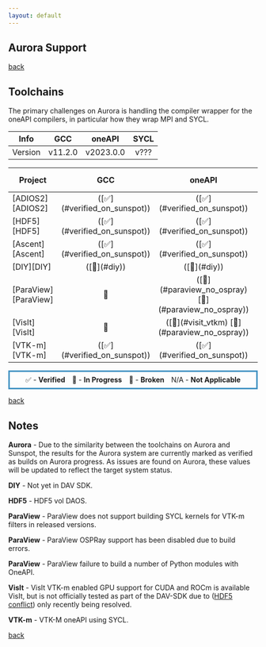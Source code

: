 ```yaml
---
layout: default
---
```


## Aurora Support

[back](./)

## Toolchains

The primary challenges on Aurora is handling the compiler wrapper
for the oneAPI compilers, in particular how they wrap MPI and SYCL.

<table class="toolchain_table">
  <thead>
    <tr>
      <th>Info</th>
      <th style="text-align: center">GCC</th>
      <th style="text-align: center">oneAPI</th>
      <th style="text-align: center">SYCL</th>
    </tr>
  </thead>
  <tbody>
    <tr>
      <td>
        Version
      </td>  <!-- Info -->
      <td style="text-align: center">v11.2.0</td>  <!-- GCC  -->
      <td style="text-align: center">v2023.0.0</td>  <!-- oneAPI -->
      <td style="text-align: center">v???</td>  <!-- oneAPI -->
    </tr>
  </tbody>
</table>

<table class="status_table">
  <thead>
    <tr>
      <th>Project</th>
      <th style="text-align: center">GCC</th>
      <th style="text-align: center">oneAPI</th>
      <th style="text-align: center" markdown="span">oneAPI + ([SYCL](#verified_on_sunspot))</th>
    </tr>
  </thead>
  <tbody>
    <tr>
      <td markdown="span">
        [ADIOS2][ADIOS2]
      </td>
      <td class="verified" style="text-align: center" markdown="span">([✅](#verified_on_sunspot))</td><!-- GCC -->
      <td class="verified" style="text-align: center" markdown="span">([✅](#verified_on_sunspot))</td><!-- oneAPI -->
      <td class="na" style="text-align: center">N/A</td><!-- oneAPI + SYCL -->
    </tr>
    <tr>
      <td markdown="span">
        [HDF5][HDF5]
      </td>
      <td class="verified" style="text-align: center" markdown="span">([✅](#verified_on_sunspot))</td><!-- GCC -->
      <td class="verified" style="text-align: center" markdown="span">([✅](#verified_on_sunspot))</td><!-- oneAPI -->
      <td class="in_progress" style="text-align: center" markdown="span">([🔎](#hdf5_vol-daos))</td><!-- oneAPI + SYCL -->
    </tr>
    <tr>
      <td markdown="span">
        [Ascent][Ascent]
      </td>
      <td class="verified" style="text-align: center" markdown="span">([✅](#verified_on_sunspot))</td><!-- GCC -->
      <td class="verified" style="text-align: center" markdown="span">([✅](#verified_on_sunspot))</td><!-- oneAPI -->
      <td class="in_progress" style="text-align: center">🔎</td><!-- oneAPI + SYCL -->
    </tr>
    <tr>
      <td markdown="span">
        [DIY][DIY]
      </td>
      <td class="na" style="text-align: center">([🔎](#diy))</td><!-- GCC -->
      <td class="na" style="text-align: center">([🔎](#diy))</td><!-- oneAPI -->
      <td class="na" style="text-align: center">([🔎](#diy))</td><!-- oneAPI + SYCL -->
    </tr>
    <tr>
      <td markdown="span">
        [ParaView][ParaView]
      </td>
      <td class="in_progress" style="text-align: center">🔎</td><!-- GCC -->
      <td class="in_progress" style="text-align: center" markdown="span">([🔎](#paraview_no_ospray) [🔎](#paraview_no_ospray))</td><!-- oneAPI -->
      <td class="in_progress" style="text-align: center" markdown="span">([🔎](#paraview_oneapi_sycl))</td><!-- oneAPI + SYCL -->
    </tr>
    <tr>
      <td markdown="span">
        [VisIt][VisIt]
      </td>
      <td class="in_progress" style="text-align: center">🔎</td><!-- GCC -->
      <td class="in_progress" style="text-align: center" markdown="span">([🔎](#visit_vtkm) [🔎](#paraview_no_ospray))</td><!-- oneAPI -->
      <td class="in_progress" style="text-align: center">🔎</td><!-- oneAPI + SYCL -->
    </tr>
    <tr>
      <td markdown="span">
        [VTK-m][VTK-m]
      </td>
      <td class="verified" style="text-align: center" markdown="span">([✅](#verified_on_sunspot))</td><!-- GCC -->
      <td class="verified" style="text-align: center" markdown="span">([✅](#verified_on_sunspot))</td><!-- oneAPI -->
      <td class="in_progress" style="text-align: center" markdown="span">([🔎](#vtkm-sycl))</td><!-- oneAPI + SYCL -->
    </tr>
  </tbody>
</table>

<p style="text-align:center; border-width:3px; border-style:solid; border-color:#4393c3; padding: 0.5em;">✅ - <b>Verified</b>&emsp;🔎 - <b>In Progress</b>&emsp;🚫 - <b>Broken</b>&emsp;N/A - <b>Not Applicable</b></p>

[back](./)

## Notes

<span id="verified_on_sunspot">**Aurora**</span> - Due to the similarity between the toolchains on Aurora and Sunspot, the results for the Aurora system are currently marked as verified as builds on Aurora progress. As issues are found on Aurora, these values will be updated to reflect the target system status.

<span id="diy">**DIY**</span> - Not yet in DAV SDK.

<span id="hdf5_vol-daos">**HDF5**</span> - HDF5 vol DAOS.

<span id="paraview_oneapi_sycl">**ParaView**</span> - ParaView does not support building SYCL kernels for VTK-m filters in released versions.

<span id="paraview_no_ospray">**ParaView**</span> - ParaView OSPRay support has been disabled due to build errors.

<span id="paraview_oneapi_python">**ParaView**</span> - ParaView failure to build a number of Python modules with OneAPI.

<span id="visit_vtkm">**VisIt**</span> - VisIt VTK-m enabled GPU support for CUDA and ROCm is available VisIt, but is not officially tested as part of the DAV-SDK due to ([HDF5 conflict](#visit_hdf5_conflict)) only recently being resolved.

<span id="vtkm_sycl">**VTK-m**</span> - VTK-M oneAPI using SYCL.

[back](./)

[ADIOS2]: https://csmd.ornl.gov/software/adios2
[HDF5]: https://www.hdfgroup.org/solutions/hdf5/
[Ascent]: https://github.com/Alpine-DAV/ascent
[DIY]: https://gitlab.kitware.com/diatomic/diy
[ParaView]: https://paraview.org
[VisIt]: https://visit-dav.github.io/visit-website/
[VTK-m]: https://m.vtk.org
